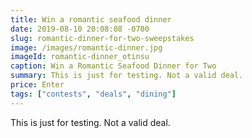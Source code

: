 ```yaml
---
title: Win a romantic seafood dinner
date: 2019-08-10 20:08:08 -0700
slug: romantic-dinner-for-two-sweepstakes
image: /images/romantic-dinner.jpg
imageId: romantic-dinner_otinsu
caption: Win a Romantic Seafood Dinner for Two
summary: This is just for testing. Not a valid deal.
price: Enter
tags: ["contests", "deals", "dining"]
---
```

This is just for testing. Not a valid deal.
